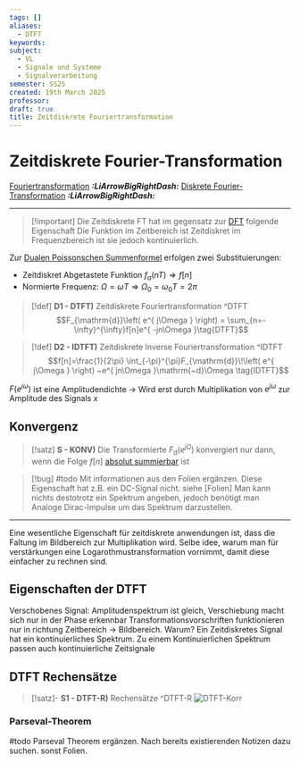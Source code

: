 ```yaml
---
tags: []
aliases:
  - DTFT
keywords: 
subject:
  - VL
  - Signale und Systeme
  - Signalverarbeitung
semester: SS25
created: 19th March 2025
professor: 
draft: true
title: Zeitdiskrete Fouriertransformation
---
```

 

# Zeitdiskrete Fourier-Transformation

[Fouriertransformation](Fouriertransformation.md) ***:LiArrowBigRightDash:***
[Diskrete Fourier-Transformation](DFT.md) ***:LiArrowBigRightDash:***

---

> [!important] Die Zeitdiskrete FT hat im gegensatz zur [DFT](DFT.md) folgende Eigenschaft
> Die Funktion im Zeitbereich ist Zeitdiskret im Frequenzbereich ist sie jedoch kontinuierlich.

Zur [Dualen Poissonschen Summenformel](Poissonsche%20Summenformel.md#^POIS2) erfolgen zwei Substituierungen:
- Zeitdiskret Abgetastete Funktion $f_{a}(nT) \Rightarrow f[n]$
- Normierte Frequenz: $\Omega=\omega T \Rightarrow \Omega_{0}=\omega_{0}T=2\pi$

> [!def] **D1 - DTFT)** Zeitdiskrete Fouriertransformation ^DTFT
> $$F_{\mathrm{d}}\left( e^{ j\Omega } \right) = \sum_{n=-\infty}^{\infty}f[n]e^{ -jn\Omega }\tag{DTFT}$$ 

> [!def] **D2 - IDTFT)** Zeitdiskrete Inverse Fouriertransformation ^IDTFT
> $$f[n]=\frac{1}{2\pi} \int_{-\pi}^{\pi}F_{\mathrm{d}}\!\left( e^{ j\Omega } \right) ~e^{ jn\Omega }\mathrm{~d}\Omega \tag{IDTFT}$$

$F(e^{ j\omega })$ ist eine Amplitudendichte -> Wird erst durch Multiplikation von $e^{ j\omega }$ zur Amplitude des Signals $x$

## Konvergenz

> [!satz] **S - KONV)** Die Transformierte $F_{\mathrm{d}}\left( e^{ j\Omega } \right)$ konvergiert nur dann, wenn die Folge $f[n]$ [absolut summierbar](../Mathematik/Analysis/Folgen.md#^STFO) ist

> [!bug] #todo Mit informationen aus den Folien ergänzen. Diese Eigenschaft hat z.B. ein DC-Signal nicht. siehe [Folien]
> Man kann nichts destotrotz ein Spektrum angeben, jedoch benötigt man Analoge Dirac-Impulse um das Spektrum darzustellen.

---

Eine wesentliche Eigenschaft für zeitdiskrete anwendungen ist, dass die Faltung im Bildbereich zur Multiplikation wird. 
Selbe idee, warum man für verstärkungen eine Logarothmustransformation vornimmt, damit diese einfacher zu rechnen sind. 
 

## Eigenschaften der DTFT

Verschobenes Signal:
 Amplitudenspektrum ist gleich, Verschiebung macht sich nur in der Phase erkennbar
Transformationsvorschriften funktionieren nur in richtung Zeitbereich -> Bildbereich.
Warum? Ein Zeitdiskretes Signal hat ein kontinuierliches Spektrum. Zu einem Kontinuierlichen Spektrum passen auch kontinuierliche Zeitsignale

## DTFT Rechensätze

> [!satz]- **S1 - DTFT-R)** Rechensätze ^DTFT-R
> ![DTFT-Korr](Korrespondenzen/DTFT-Korr.md#^DTFT-T1)

### Parseval-Theorem

#todo Parseval Theorem ergänzen. Nach bereits existierenden Notizen dazu suchen. sonst Folien.
